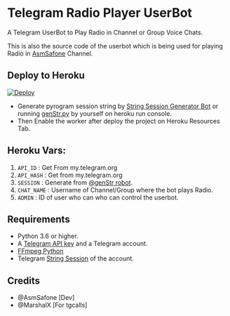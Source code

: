 # Telegram Radio Player UserBot

A Telegram UserBot to Play Radio in Channel or Group Voice Chats.

This is also the source code of the userbot which is being used for playing
Radio in [AsmSafone](https://t.me/AsmSafone) Channel.


## Deploy to Heroku

[![Deploy](https://www.herokucdn.com/deploy/button.svg)](https://heroku.com/deploy?template=https://github.com/Achu2234/RadioPlayer)

- Generate pyrogram session string by [String Session Generator Bot](http://t.me/genStr_robot) 
or running [genStr.py](genStr.py) by yourself on heroku run console.
- Then Enable the worker after deploy the project on Heroku Resources Tab.


## Heroku Vars:

1. `API_ID` : Get From my.telegram.org
2. `API_HASH` : Get from my.telegram.org
3. `SESSION` : Generate from [@genStr robot](http://t.me/genStr_robot).
5. `CHAT_NAME` : Username of Channel/Group where the bot plays Radio.
7. `ADMIN` : ID of user who can who can control the userbot.


## Requirements

- Python 3.6 or higher.
- A
  [Telegram API key](https://docs.pyrogram.org/intro/quickstart#enjoy-the-api)
  and a Telegram account.
- [FFmpeg Python](https://www.ffmpeg.org/)
- Telegram [String Session](http://t.me/genStr_robot) of the account.

## Credits

- @AsmSafone [Dev]
- @MarshalX [For tgcalls]
